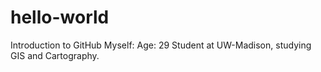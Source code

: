 # hello-world
Introduction to GitHub
Myself:
Age: 29
Student at UW-Madison, studying GIS and Cartography.
